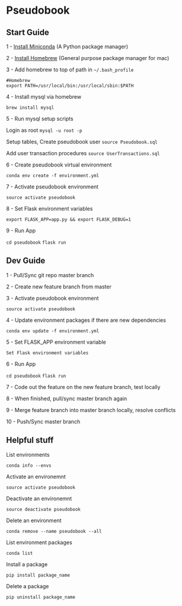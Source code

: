 # Pseudobook

## Start Guide

1 - [Install Miniconda](http://conda.pydata.org/miniconda.html) (A Python package manager)

2 - [Install Homebrew](http://brew.sh/) (General purpose package manager for mac)

3 - Add homebrew to top of path in `~/.bash_profile`

```
#Homebrew
export PATH=/usr/local/bin:/usr/local/sbin:$PATH
```

4 - Install mysql via homebrew

`brew install mysql`

5 - Run mysql setup scripts

Login as root
`mysql -u root -p`

Setup tables, Create pseudobook user
`source Pseudobook.sql`

Add user transaction procedures
`source UserTransactions.sql`

6 - Create pseudobook virtual environment

`conda env create -f environment.yml`

7 - Activate pseudobook environment

`source activate pseudobook`

8 - Set Flask environment variables

`export FLASK_APP=app.py && export FLASK_DEBUG=1`

9 - Run App

`cd pseudobook`
`flask run`

## Dev Guide

1 - Pull/Sync git repo master branch

2 - Create new feature branch from master

3 - Activate pseudobook environment

`source activate pseudobook`

4 - Update environment packages if there are new dependencies

`conda env update -f environment.yml`

5 - Set FLASK_APP environment variable

`Set Flask environment variables`

6 - Run App

`cd pseudobook`
`flask run`

7 - Code out the feature on the new feature branch, test locally

8 - When finished, pull/sync master branch again

9 - Merge feature branch into master branch locally, resolve conflicts

10 - Push/Sync master branch

## Helpful stuff

List environments

`conda info --envs`

Activate an environemnt

`source activate pseudobook`

Deactivate an environemnt

`source deactivate pseudobook`

Delete an environment

`conda remove --name pseudobook --all`

List environment packages

`conda list`

Install a package

`pip install package_name`

Delete a package

`pip uninstall package_name`
